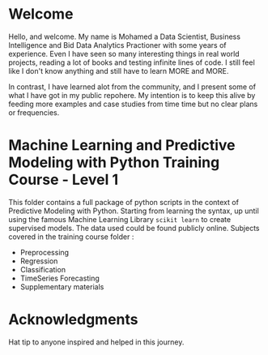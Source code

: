 # Welcome
Hello, and welcome. My name is Mohamed a Data Scientist, Business Intelligence and Bid Data Analytics Practioner with some years of experience. Even I have seen so many interesting things in real world projects, reading a lot of books and testing infinite lines of code. I still feel like I don't know anything and still have to learn MORE and MORE.

In contrast, I have learned alot from the community, and I present some of what I have got in my public repohere. My intention is to keep this alive by feeding more examples and case studies from time time but no clear plans or frequencies.

# Machine Learning and Predictive Modeling with Python Training Course - Level 1
This folder contains a full package of python scripts in the context of Predictive Modeling with Python. Starting from learning the syntax, up until using the famous Machine Learning Library `scikit learn` to create supervised models. The data used could be found publicly online.
Subjects covered in the training course folder : 
- Preprocessing
- Regression
- Classification
- TimeSeries Forecasting
- Supplementary materials

# Acknowledgments
Hat tip to anyone inspired and helped in this journey.
